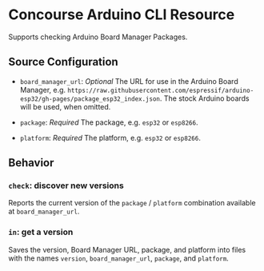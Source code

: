 # Concourse Arduino CLI Resource

Supports checking Arduino Board Manager Packages.

## Source Configuration

* `board_manager_url`: *Optional* The URL for use in the Arduino Board Manager, e.g. `https://raw.githubusercontent.com/espressif/arduino-esp32/gh-pages/package_esp32_index.json`.
    The stock Arduino boards will be used, when omitted.

* `package`: *Required* The package, e.g. `esp32` or `esp8266`.

* `platform`: *Required* The platform, e.g. `esp32` or `esp8266`.

## Behavior

### `check`: discover new versions

Reports the current version of the `package` / `platform` combination available at `board_manager_url`.

### `in`: get a version

Saves the version, Board Manager URL, package, and platform into files with the names `version`, `board_manager_url`, `package`, and `platform`.
